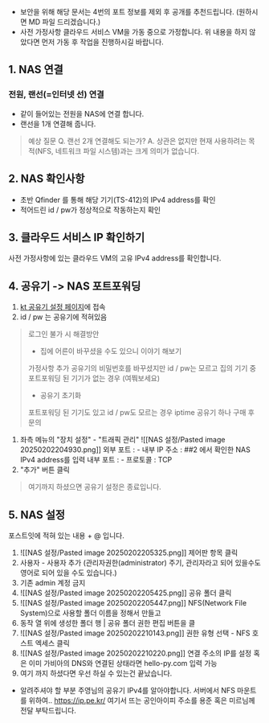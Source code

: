 - 보안을 위해 해당 문서는 4번의 포트 정보를 제외 후 공개를 추천드립니다.
  (원하시면 MD 파일 드리겠습니다.)
- 사전 가정사항
  클라우드 서비스 VM을 가동 중으로 가정합니다.
  위 내용을 하지 않았다면 먼저 가동 후 작업을 진행하시길 바랍니다.

## 1. NAS 연결
### 전원, 랜선(=인터넷 선) 연결
- 같이 들어있는 전원을 NAS에 연결 합니다.
- 랜선을 1개 연결해 줍니다.

> 예상 질문
> Q. 랜선 2개 연결해도 되는가?
> A. 상관은 없지만 현재 사용하려는 목적(NFS, 네트워크 파일 시스템)과는
> 크게 의미가 없습니다.

## 2. NAS 확인사항
- 초반 Qfinder 를 통해 해당 기기(TS-412)의 IPv4 address를 확인
- 적어드린 id / pw가 정상적으로 작동하는지 확인

## 3. 클라우드 서비스 IP 확인하기
사전 가정사항에 있는 클라우드 VM의 고유 IPv4 address를 확인합니다.  

## 4. 공유기 -> NAS 포트포워딩
1. [kt 공유기 설정 페이지](http://homehub.kt.com)에 접속
2. id / pw 는 공유기에 적혀있음

> 로그인 불가 시 해결방안
> - 집에 어른이 바꾸셨을 수도 있으니 이야기 해보기
> 
> 가정사항 추가
> 공유기의 비밀번호를 바꾸셨지만 id / pw는 모르고
> 집의 기기 중 포트포워딩 된 기기가 없는 경우 (여쭤보세요)
> - 공유기 초기화
> 
> 포트포워딩 된 기기도 있고 id / pw도 모르는 경우
> iptime 공유기 하나 구매 후 문의

1. 좌측 메뉴의 "장치 설정" - "트래픽 관리"
   ![[NAS 설정/Pasted image 20250202204930.png]]
   외부 포트 : -
   내부 IP 주소 : ##2 에서 확인한 NAS IPv4 address를 입력
   내부 포트 : -
   프로토콜 : TCP
2. "추가" 버튼 클릭

> 여기까지 하셨으면 공유기 설정은 종료입니다.

## 5. NAS 설정
포스트잇에 적혀 있는 내용 + @ 입니다.
1. ![[NAS 설정/Pasted image 20250202205325.png]]
   제어판 항목 클릭
2. 사용자 - 사용자 추가
   (관리자권한(administrator) 주기, 관리자라고 되어 있을수도 영어로 되어 있을 수도 있습니다.)
3. 기존 admin 계정 금지
4. ![[NAS 설정/Pasted image 20250202205425.png]]
   공유 폴더 클릭
5. ![[NAS 설정/Pasted image 20250202205447.png]]
   NFS(Network File System)으로 사용할 폴더 이름을 정해서 만들고
6. 동작 열
   위에 생성한 폴더 행 | 공유 폴더 권한 편집 버튼을 클
7. ![[NAS 설정/Pasted image 20250202210143.png]]
   권한 유형 선택 - NFS 호스트 엑세스 클릭
8. ![[NAS 설정/Pasted image 20250202210220.png]]
   연결 주소의 IP를 설정 혹은 이미 가비아의 DNS와 연결된 상태라면
   hello-py.com 입력 가능
9. 여기 까지 하셨다면 우선 하실 수 있는건 끝났습니다.

+ 알려주셔야 할 부분
  주영님의 공유기 IPv4를 알아야합니다.
  서버에서 NFS 마운트를 위하여..
  https://ip.pe.kr/
  여기서 뜨는 공인아이피 주소를 용준 혹은 미르님께 전달 부탁드립니다.